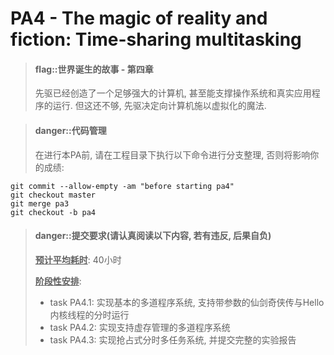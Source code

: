 
<!-- # PA4 - 虚实交错的魔法: 分时多任务 -->
# PA4 - The magic of reality and fiction: Time-sharing multitasking

> #### flag::世界诞生的故事 - 第四章
> 先驱已经创造了一个足够强大的计算机, 甚至能支撑操作系统和真实应用程序的运行.
> 但这还不够, 先驱决定向计算机施以虚拟化的魔法.


> #### danger::代码管理
> 在进行本PA前, 请在工程目录下执行以下命令进行分支整理, 否则将影响你的成绩:
```
git commit --allow-empty -am "before starting pa4"
git checkout master
git merge pa3
git checkout -b pa4
```


> #### danger::提交要求(请认真阅读以下内容, 若有违反, 后果自负)
> **<u>预计平均耗时</u>**: 40小时
>
> **<u>阶段性安排</u>**:
> * task PA4.1: 实现基本的多道程序系统, 支持带参数的仙剑奇侠传与Hello内核线程的分时运行
> * task PA4.2: 实现支持虚存管理的多道程序系统
> * task PA4.3: 实现抢占式分时多任务系统, 并提交完整的实验报告

